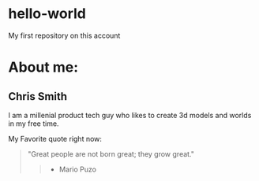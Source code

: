 # hello-world
My first repository on this account

# About me:
## Chris Smith 
I am a millenial product tech guy who likes to create 3d models and worlds in my free time.

My Favorite quote right now: 

> "Great people are not born great; they grow great."
> > - Mario Puzo
